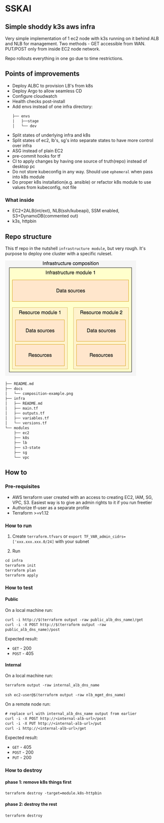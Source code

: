 # SSKAI 
## Simple shoddy k3s aws infra

Very simple implementation of 1 ec2 node with k3s running on it behind ALB and NLB for management. 
Two methods - GET accessible from WAN. PUT/POST only from inside EC2 node network.


Repo rollouts everything in one go due to time restrictions.

## Points of improvements
 - Deploy ALBC to provision LB's from k8s
 - Deploy Argo to allow seamless CD
 - Configure cloudwatch
 - Health checks post-install 
 - Add envs instead of one infra directory:  
    ```
    ├── envs
    |   ├──stage
    │   └── dev
    ```
 - Split states of underlying infra and k8s
 - Split states of ec2, lb's, sg's into separate states to have more control over infra
 - ASG instead of plain EC2
 - pre-commit hooks for tf
 - CI to apply changes by having one source of truth(repo) instead of desktop pc
 - Do not store kubeconfig in any way. Should use `ephemeral` when pass into k8s module
 - Do proper k8s installation(e.g. ansible) or refactor k8s module to use values from kubeconfig, not file


### What inside
- EC2+2ALB(int/ext), NLB(ssh/kubeapi), SSM enabled, S3+DynamoDB(commented out)
- k3s, httpbin

## Repo structure
This tf repo in the nutshell `infrastructure module`, but very rough. It's purpose to deploy one cluster with a specific ruleset. 

![](docs/composition-example.png)
```
├── README.md
├── docs
│   └── composition-example.png
├── infra
│   ├── README.md
│   ├── main.tf
│   ├── outputs.tf
│   ├── variables.tf
│   └── versions.tf
└── modules
    ├── ec2
    ├── k8s
    ├── lb
    ├── s3-state
    ├── sg
    └── vpc
```

## How to

### Pre-requisites
- AWS terraform user created with an access to creating EC2, IAM, SG, VPC, S3. Easiest way is to give an admin rights to it if you run freetier
- Authorize tf-user as a separate profile
- Terraform >=v1.12

### How to run

1. Create `terraform.tfvars` or `export TF_VAR_admin_cidrs=['xxx.xxx.xxx.0/24]` with your subnet

2. Run
```
cd infra
terraform init
terraform plan
terraform apply
```

### How to test
#### Public

On a local machine run:
```
curl -i http://$(terraform output -raw public_alb_dns_name)/get 
curl -i -X POST http://$(terraform output -raw public_alb_dns_name)/post 
```

Expected result:
- `GET` - 200
- `POST` - 405

#### Internal
On a local machine run:

```
terraform output -raw internal_alb_dns_name

ssh ec2-user@$(terraform output -raw nlb_mgmt_dns_name)
```

On a remote node run:
```
# replace url with internal_alb_dns_name output from earlier
curl -i -X POST http://<internal-alb-url>/post
curl -i -X PUT http://<internal-alb-url>/put
curl -i http://<internal-alb-url>/get
```
Expected result:
- `GET` - 405
- `POST` - 200
- `PUT` - 200

### How to destroy

#### phase 1: remove k8s things first
`terraform destroy -target=module.k8s-httpbin`

#### phase 2: destroy the rest
`terraform destroy`





